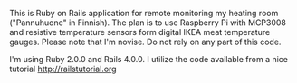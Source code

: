 This is Ruby on Rails application for remote monitoring my heating room
("Pannuhuone" in Finnish). The plan is to use Raspberry Pi with MCP3008
and resistive temperature sensors form digital IKEA meat temperature
gauges. Please note that I'm novise. Do not rely on any part of this code.

I'm using Ruby 2.0.0 and Rails 4.0.0. I utilize the code available from
a nice tutorial http://railstutorial.org